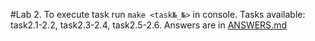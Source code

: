 #Lab 2.
To execute task run `make <task№_№>` in console.
Tasks available: task2.1-2.2, task2.3-2.4, task2.5-2.6.
Answers are in [ANSWERS.md](ANSWERS.md)
